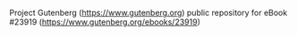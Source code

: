 Project Gutenberg (https://www.gutenberg.org) public repository for eBook #23919 (https://www.gutenberg.org/ebooks/23919)
